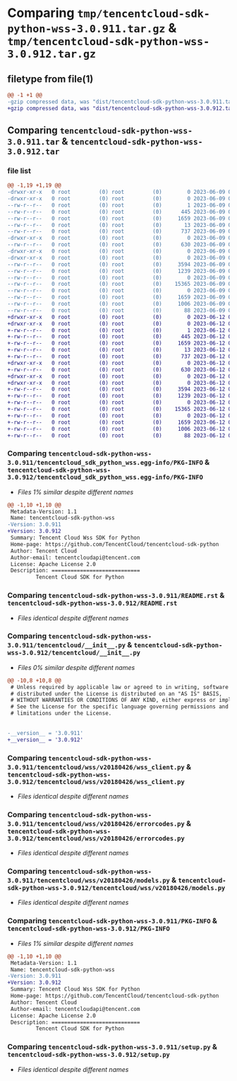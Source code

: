 # Comparing `tmp/tencentcloud-sdk-python-wss-3.0.911.tar.gz` & `tmp/tencentcloud-sdk-python-wss-3.0.912.tar.gz`

## filetype from file(1)

```diff
@@ -1 +1 @@
-gzip compressed data, was "dist/tencentcloud-sdk-python-wss-3.0.911.tar", last modified: Fri Jun  9 02:31:58 2023, max compression
+gzip compressed data, was "dist/tencentcloud-sdk-python-wss-3.0.912.tar", last modified: Mon Jun 12 03:16:37 2023, max compression
```

## Comparing `tencentcloud-sdk-python-wss-3.0.911.tar` & `tencentcloud-sdk-python-wss-3.0.912.tar`

### file list

```diff
@@ -1,19 +1,19 @@
-drwxr-xr-x   0 root         (0) root         (0)        0 2023-06-09 02:31:58.000000 tencentcloud-sdk-python-wss-3.0.911/
-drwxr-xr-x   0 root         (0) root         (0)        0 2023-06-09 02:31:58.000000 tencentcloud-sdk-python-wss-3.0.911/tencentcloud_sdk_python_wss.egg-info/
--rw-r--r--   0 root         (0) root         (0)        1 2023-06-09 02:31:58.000000 tencentcloud-sdk-python-wss-3.0.911/tencentcloud_sdk_python_wss.egg-info/dependency_links.txt
--rw-r--r--   0 root         (0) root         (0)      445 2023-06-09 02:31:58.000000 tencentcloud-sdk-python-wss-3.0.911/tencentcloud_sdk_python_wss.egg-info/SOURCES.txt
--rw-r--r--   0 root         (0) root         (0)     1659 2023-06-09 02:31:58.000000 tencentcloud-sdk-python-wss-3.0.911/tencentcloud_sdk_python_wss.egg-info/PKG-INFO
--rw-r--r--   0 root         (0) root         (0)       13 2023-06-09 02:31:58.000000 tencentcloud-sdk-python-wss-3.0.911/tencentcloud_sdk_python_wss.egg-info/top_level.txt
--rw-r--r--   0 root         (0) root         (0)      737 2023-06-09 02:31:58.000000 tencentcloud-sdk-python-wss-3.0.911/README.rst
-drwxr-xr-x   0 root         (0) root         (0)        0 2023-06-09 02:31:58.000000 tencentcloud-sdk-python-wss-3.0.911/tencentcloud/
--rw-r--r--   0 root         (0) root         (0)      630 2023-06-09 02:31:58.000000 tencentcloud-sdk-python-wss-3.0.911/tencentcloud/__init__.py
-drwxr-xr-x   0 root         (0) root         (0)        0 2023-06-09 02:31:58.000000 tencentcloud-sdk-python-wss-3.0.911/tencentcloud/wss/
-drwxr-xr-x   0 root         (0) root         (0)        0 2023-06-09 02:31:58.000000 tencentcloud-sdk-python-wss-3.0.911/tencentcloud/wss/v20180426/
--rw-r--r--   0 root         (0) root         (0)     3594 2023-06-09 02:31:58.000000 tencentcloud-sdk-python-wss-3.0.911/tencentcloud/wss/v20180426/wss_client.py
--rw-r--r--   0 root         (0) root         (0)     1239 2023-06-09 02:31:58.000000 tencentcloud-sdk-python-wss-3.0.911/tencentcloud/wss/v20180426/errorcodes.py
--rw-r--r--   0 root         (0) root         (0)        0 2023-06-09 02:31:58.000000 tencentcloud-sdk-python-wss-3.0.911/tencentcloud/wss/v20180426/__init__.py
--rw-r--r--   0 root         (0) root         (0)    15365 2023-06-09 02:31:58.000000 tencentcloud-sdk-python-wss-3.0.911/tencentcloud/wss/v20180426/models.py
--rw-r--r--   0 root         (0) root         (0)        0 2023-06-09 02:31:58.000000 tencentcloud-sdk-python-wss-3.0.911/tencentcloud/wss/__init__.py
--rw-r--r--   0 root         (0) root         (0)     1659 2023-06-09 02:31:58.000000 tencentcloud-sdk-python-wss-3.0.911/PKG-INFO
--rw-r--r--   0 root         (0) root         (0)     1006 2023-06-09 02:31:58.000000 tencentcloud-sdk-python-wss-3.0.911/setup.py
--rw-r--r--   0 root         (0) root         (0)       88 2023-06-09 02:31:58.000000 tencentcloud-sdk-python-wss-3.0.911/setup.cfg
+drwxr-xr-x   0 root         (0) root         (0)        0 2023-06-12 03:16:37.000000 tencentcloud-sdk-python-wss-3.0.912/
+drwxr-xr-x   0 root         (0) root         (0)        0 2023-06-12 03:16:37.000000 tencentcloud-sdk-python-wss-3.0.912/tencentcloud_sdk_python_wss.egg-info/
+-rw-r--r--   0 root         (0) root         (0)        1 2023-06-12 03:16:37.000000 tencentcloud-sdk-python-wss-3.0.912/tencentcloud_sdk_python_wss.egg-info/dependency_links.txt
+-rw-r--r--   0 root         (0) root         (0)      445 2023-06-12 03:16:37.000000 tencentcloud-sdk-python-wss-3.0.912/tencentcloud_sdk_python_wss.egg-info/SOURCES.txt
+-rw-r--r--   0 root         (0) root         (0)     1659 2023-06-12 03:16:37.000000 tencentcloud-sdk-python-wss-3.0.912/tencentcloud_sdk_python_wss.egg-info/PKG-INFO
+-rw-r--r--   0 root         (0) root         (0)       13 2023-06-12 03:16:37.000000 tencentcloud-sdk-python-wss-3.0.912/tencentcloud_sdk_python_wss.egg-info/top_level.txt
+-rw-r--r--   0 root         (0) root         (0)      737 2023-06-12 03:16:37.000000 tencentcloud-sdk-python-wss-3.0.912/README.rst
+drwxr-xr-x   0 root         (0) root         (0)        0 2023-06-12 03:16:37.000000 tencentcloud-sdk-python-wss-3.0.912/tencentcloud/
+-rw-r--r--   0 root         (0) root         (0)      630 2023-06-12 03:16:37.000000 tencentcloud-sdk-python-wss-3.0.912/tencentcloud/__init__.py
+drwxr-xr-x   0 root         (0) root         (0)        0 2023-06-12 03:16:37.000000 tencentcloud-sdk-python-wss-3.0.912/tencentcloud/wss/
+drwxr-xr-x   0 root         (0) root         (0)        0 2023-06-12 03:16:37.000000 tencentcloud-sdk-python-wss-3.0.912/tencentcloud/wss/v20180426/
+-rw-r--r--   0 root         (0) root         (0)     3594 2023-06-12 03:16:37.000000 tencentcloud-sdk-python-wss-3.0.912/tencentcloud/wss/v20180426/wss_client.py
+-rw-r--r--   0 root         (0) root         (0)     1239 2023-06-12 03:16:37.000000 tencentcloud-sdk-python-wss-3.0.912/tencentcloud/wss/v20180426/errorcodes.py
+-rw-r--r--   0 root         (0) root         (0)        0 2023-06-12 03:16:37.000000 tencentcloud-sdk-python-wss-3.0.912/tencentcloud/wss/v20180426/__init__.py
+-rw-r--r--   0 root         (0) root         (0)    15365 2023-06-12 03:16:37.000000 tencentcloud-sdk-python-wss-3.0.912/tencentcloud/wss/v20180426/models.py
+-rw-r--r--   0 root         (0) root         (0)        0 2023-06-12 03:16:37.000000 tencentcloud-sdk-python-wss-3.0.912/tencentcloud/wss/__init__.py
+-rw-r--r--   0 root         (0) root         (0)     1659 2023-06-12 03:16:37.000000 tencentcloud-sdk-python-wss-3.0.912/PKG-INFO
+-rw-r--r--   0 root         (0) root         (0)     1006 2023-06-12 03:16:37.000000 tencentcloud-sdk-python-wss-3.0.912/setup.py
+-rw-r--r--   0 root         (0) root         (0)       88 2023-06-12 03:16:37.000000 tencentcloud-sdk-python-wss-3.0.912/setup.cfg
```

### Comparing `tencentcloud-sdk-python-wss-3.0.911/tencentcloud_sdk_python_wss.egg-info/PKG-INFO` & `tencentcloud-sdk-python-wss-3.0.912/tencentcloud_sdk_python_wss.egg-info/PKG-INFO`

 * *Files 1% similar despite different names*

```diff
@@ -1,10 +1,10 @@
 Metadata-Version: 1.1
 Name: tencentcloud-sdk-python-wss
-Version: 3.0.911
+Version: 3.0.912
 Summary: Tencent Cloud Wss SDK for Python
 Home-page: https://github.com/TencentCloud/tencentcloud-sdk-python
 Author: Tencent Cloud
 Author-email: tencentcloudapi@tencent.com
 License: Apache License 2.0
 Description: ============================
         Tencent Cloud SDK for Python
```

### Comparing `tencentcloud-sdk-python-wss-3.0.911/README.rst` & `tencentcloud-sdk-python-wss-3.0.912/README.rst`

 * *Files identical despite different names*

### Comparing `tencentcloud-sdk-python-wss-3.0.911/tencentcloud/__init__.py` & `tencentcloud-sdk-python-wss-3.0.912/tencentcloud/__init__.py`

 * *Files 0% similar despite different names*

```diff
@@ -10,8 +10,8 @@
 # Unless required by applicable law or agreed to in writing, software
 # distributed under the License is distributed on an "AS IS" BASIS,
 # WITHOUT WARRANTIES OR CONDITIONS OF ANY KIND, either express or implied.
 # See the License for the specific language governing permissions and
 # limitations under the License.
 
 
-__version__ = '3.0.911'
+__version__ = '3.0.912'
```

### Comparing `tencentcloud-sdk-python-wss-3.0.911/tencentcloud/wss/v20180426/wss_client.py` & `tencentcloud-sdk-python-wss-3.0.912/tencentcloud/wss/v20180426/wss_client.py`

 * *Files identical despite different names*

### Comparing `tencentcloud-sdk-python-wss-3.0.911/tencentcloud/wss/v20180426/errorcodes.py` & `tencentcloud-sdk-python-wss-3.0.912/tencentcloud/wss/v20180426/errorcodes.py`

 * *Files identical despite different names*

### Comparing `tencentcloud-sdk-python-wss-3.0.911/tencentcloud/wss/v20180426/models.py` & `tencentcloud-sdk-python-wss-3.0.912/tencentcloud/wss/v20180426/models.py`

 * *Files identical despite different names*

### Comparing `tencentcloud-sdk-python-wss-3.0.911/PKG-INFO` & `tencentcloud-sdk-python-wss-3.0.912/PKG-INFO`

 * *Files 1% similar despite different names*

```diff
@@ -1,10 +1,10 @@
 Metadata-Version: 1.1
 Name: tencentcloud-sdk-python-wss
-Version: 3.0.911
+Version: 3.0.912
 Summary: Tencent Cloud Wss SDK for Python
 Home-page: https://github.com/TencentCloud/tencentcloud-sdk-python
 Author: Tencent Cloud
 Author-email: tencentcloudapi@tencent.com
 License: Apache License 2.0
 Description: ============================
         Tencent Cloud SDK for Python
```

### Comparing `tencentcloud-sdk-python-wss-3.0.911/setup.py` & `tencentcloud-sdk-python-wss-3.0.912/setup.py`

 * *Files identical despite different names*


